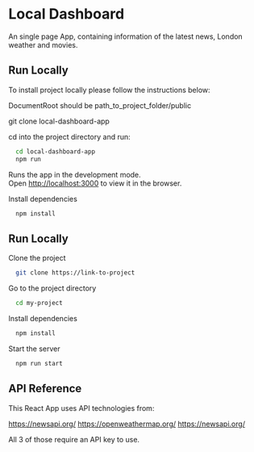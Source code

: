 # Local Dashboard

An single page App, containing information of the latest news, London weather and movies. 


## Run Locally

To install project locally please follow the instructions below:

DocumentRoot should be path_to_project_folder/public

git clone local-dashboard-app 

cd into the project directory and run:


```bash
  cd local-dashboard-app 
  npm run 
```

Runs the app in the development mode.\
Open [http://localhost:3000](http://localhost:3000) to view it in the browser.


Install dependencies

```bash
  npm install
```
## Run Locally

Clone the project

```bash
  git clone https://link-to-project
```

Go to the project directory

```bash
  cd my-project
```

Install dependencies

```bash
  npm install
```

Start the server

```bash
  npm run start
```

  
## API Reference

This React App uses API technologies from:

https://newsapi.org/
https://openweathermap.org/
https://newsapi.org/

All 3 of those require an API key to use. 
  